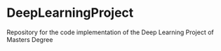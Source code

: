 # DeepLearningProject
Repository for the code implementation of the Deep Learning Project of Masters Degree
